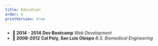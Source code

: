 ```yaml
---
title: Education
order: 4
printVersion: true
---
```


- **🚌 2014 - 2014**
  **Dev Bootcamp** _Web Development_
- **📖 2008-2012**
  **Cal Poly, San Luis Obispo** _B.S. Biomedical Engineering_
